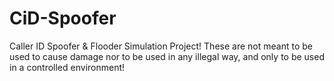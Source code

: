 # CiD-Spoofer
Caller ID Spoofer &amp; Flooder Simulation Project! These are not meant to be used to cause damage nor to be used in any illegal way, and only to be used in a controlled environment!
